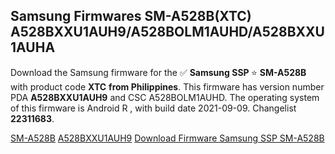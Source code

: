 <h2>Samsung Firmwares SM-A528B(XTC) A528BXXU1AUH9/A528BOLM1AUHD/A528BXXU1AUHA</h2>
Download the Samsung firmware for the ✅ <strong>Samsung SSP </strong> ⭐ <strong>SM-A528B</strong> with product code <strong>XTC</strong> <strong> from Philippines</strong>. This firmware has version number PDA <strong>A528BXXU1AUH9</strong> and CSC A528BOLM1AUHD. The operating system of this firmware is Android R , with build date 2021-09-09. Changelist <strong>22311683</strong>.


[SM-A528B](https://samfirm.shop/samsung/model/SM-A528B)
[A528BXXU1AUH9](https://samfirm.shop/samsung/pda/A528BXXU1AUH9)
[Download Firmware Samsung SSP SM-A528B](https://samfirm.shop/samsung/firmware/454536)
